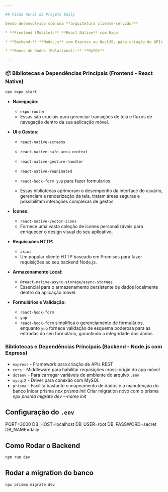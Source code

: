 ```yaml
---

## Visão Geral do Projeto Daily

Sendo desenvolvido com uma **arquitetura cliente-servidor** 

* **Frontend (Mobile):** **React Native** com Expo

* **Backend:** **Node.js** com Express ou NestJS, para criação de APIs

* **Banco de Dados (Relacional):** **MySQL**

---
```


### 📦 Bibliotecas e Dependências Principais (Frontend - React Native)

```bash
npx expo start
```

* **Navegação:**
    <!-- * `@react-navigation/native`
    * `@react-navigation/native-stack` -->
    * `expo-router`
    * Essas são cruciais para gerenciar transições de tela e fluxos de navegação dentro da sua aplicação móvel.

* **UI e Gestos:**
    * `react-native-screens`
    * `react-native-safe-area-context`
    * `react-native-gesture-handler`
    * `react-native-reanimated`
    * `react-hook-form yup` para fazer formularios.

    * Essas bibliotecas aprimoram o desempenho da interface do usuário, gerenciam a renderização da tela, tratam áreas seguras e possibilitam interações complexas de gestos.

* **Ícones:**
    * `react-native-vector-icons`
    * Fornece uma vasta coleção de ícones personalizáveis para enriquecer o design visual do seu aplicativo.

* **Requisições HTTP:**
    * `axios`
    * Um popular cliente HTTP baseado em Promises para fazer requisições ao seu backend Node.js.

* **Armazenamento Local:**
    * `@react-native-async-storage/async-storage`
    * Essencial para o armazenamento persistente de dados localmente dentro da aplicação móvel.

* **Formulários e Validação:**
    * `react-hook-form`
    * `yup`
    * `react-hook-form` simplifica o gerenciamento de formulários, enquanto `yup` fornece validação de esquema poderosa para as entradas do seu formulário, garantindo a integridade dos dados.


### Bibliotecas e Dependências Principais (Backend - Node.js com Express)

- `express` - Framework para criação de APIs REST
- `cors` - Middleware para habilitar requisições cross-origin do app móvel
- `dotenv` - Para carregar variáveis de ambiente do arquivo `.env`
- `mysql2` - Driver para conexão com MySQL
- `prisma` -  Facilita bastante o mapeamento de dados e a manutenção do banco
    Inicar prisma *npx prisma init*
    Criar migration novo com o prisma *npx prisma migrate dev --name init*

## Configuração do `.env`

PORT=3000
DB_HOST=localhost
DB_USER=root
DB_PASSWORD=secret
DB_NAME=daily


## Como Rodar o Backend

```bash
npm run dev
```

## Rodar a migration do banco

```bash
npx prisma migrate dev